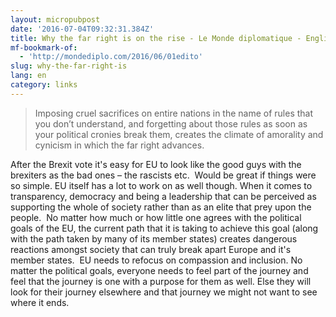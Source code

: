 ```yaml
---
layout: micropubpost
date: '2016-07-04T09:32:31.384Z'
title: Why the far right is on the rise - Le Monde diplomatique - English edition
mf-bookmark-of:
  - 'http://mondediplo.com/2016/06/01edito'
slug: why-the-far-right-is
lang: en
category: links
---
```

> Imposing cruel sacrifices on entire nations in the name of rules that you don’t understand, and forgetting about those rules as soon as your political cronies break them, creates the climate of amorality and cynicism in which the far right advances.

​After the Brexit vote it's easy for EU to look like the good guys with the brexiters as the bad ones – the rascists etc. ​ ​Would be great if things were so simple. EU itself has a lot to work on as well though. When it comes to transparency, democracy and being a leadership that can be perceived as supporting the whole of society rather than as an elite that prey upon the people. ​ ​No matter how much or how little one agrees with the political goals of the EU, the current path that it is taking to achieve this goal (along with the path taken by many of its member states) creates dangerous reactions amongst society that can truly break apart Europe and it's member states. ​ ​EU needs to refocus on compassion and inclusion. No matter the political goals, everyone needs to feel part of the journey and feel that the journey is one with a purpose for them as well. Else they will look for their journey elsewhere and that journey we might not want to see where it ends.
